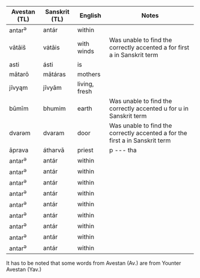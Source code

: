 | Avestan (TL) | Sanskrit (TL) |    English    |     Notes      |
|--------------|-------------| ----------------- | -----------------|
| antar<sup>ə</sup>   |   antár          |   within      |                |
| vātāiš   |   vȧtāis         |   with winds      |  Was unable to find the correctly accented a for first a in Sanskrit term    |
| asti   |   ásti          |   is      |                |
| mātarō   |   mātáras          |   mothers      |                |
| jīvyąm   |   jīvyām          |   living, fresh      |                |
| būmīm   |   bhumim          |   earth      | Was unable to find the correctly accented u for u in Sanskrit term    |
| dvarəm  |   dvaram          |   door      |  Was unable to find the correctly accented a for the first a in Sanskrit term              |
| āprava   |   átharvā          |   priest      | p --- tha  |
| antar<sup>ə</sup>   |   antár          |   within      |                |
| antar<sup>ə</sup>   |   antár          |   within      |                |
| antar<sup>ə</sup>   |   antár          |   within      |                |
| antar<sup>ə</sup>   |   antár          |   within      |                |
| antar<sup>ə</sup>   |   antár          |   within      |                |
| antar<sup>ə</sup>   |   antár          |   within      |                |
| antar<sup>ə</sup>   |   antár          |   within      |                |
| antar<sup>ə</sup>   |   antár          |   within      |                |
| antar<sup>ə</sup>   |   antár          |   within      |                |




It has to be noted that some words from Avestan (Av.) are from Younter Avestan (Yav.)
